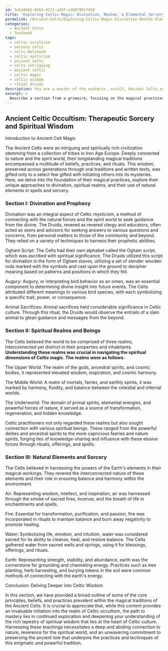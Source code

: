 ```yaml
---
id: 5e5a9b02-9454-4172-a33f-e3607901fd18
title: 'Exploring Celtic Magic: Divination, Realms, & Elemental Sorcery'
permalink: /Ancient-Celts/Exploring-Celtic-Magic-Divination-Realms-Elemental-Sorcery/
categories:
  - Ancient Celts
  - Textbook
tags:
  - celtic occultism
  - sorcery celts
  - celts believed
  - celtic mysticism
  - ancient celts
  - celts intriguing
  - ancient celtic
  - celtic magic
  - celtic wisdom
  - ritual druids
description: You are a master of the esoteric, occult, Ancient Celts and education, you have written many textbooks on the subject in ways that provide students with rich and deep understanding of the subject. You are being asked to write textbook-like sections on a topic and you do it with full context, explainability, and reliability in accuracy to the true facts of the topic at hand, in a textbook style that a student would easily be able to learn from, in a rich, engaging, and contextual way. Always include relevant context (such as formulas and history), related concepts, and in a way that someone can gain deep insights from.
excerpt: > 
  Describe a section from a grimoire, focusing on the magical practices, beliefs, and rituals of the Ancient Celts, highlighting their approaches to divination, spiritual realms, and use of natural elements in their spells and sorcery. Ensure the content is rich in detail and offers initiates insights into both the symbolism and techniques employed in these ancient practices.
---
```


## Ancient Celtic Occultism: Therapeutic Sorcery and Spiritual Wisdom

Introduction to Ancient Celt Magic

The Ancient Celts were an intriguing and spiritually rich civilization stemming from a collection of tribes in Iron Age Europe. Deeply connected to nature and the spirit world, their longstanding magical traditions encompassed a multitude of beliefs, practices, and rituals. This wisdom, preserved across generations through oral traditions and written texts, was gifted only to a select few gifted with initiating others into its mysteries. Here, we delve into the foundation of their magical practices, explore their unique approaches to divination, spiritual realms, and their use of natural elements in spells and sorcery.

### Section I: Divination and Prophecy

Divination was an integral aspect of Celtic mysticism, a method of connecting with the natural forces and the spirit world to seek guidance from the divine. The Druids, revered as revered clergy and educators, often acted as seers and advisors for seeking answers to various questions and concerns, from personal matters to those of the community and beyond. They relied on a variety of techniques to harness their prophetic abilities.

Ogham Script: The Celts had their own alphabet called the Ogham script, which was ascribed with spiritual significance. The Druids utilized this script for divination in the form of Ogham staves, utilizing a set of slender wooden rods marked with the symbols and cast upon the ground to decipher meaning based on patterns and positions in which they fell.

Augury: Augury, or interpreting bird behavior as an omen, was an essential component to determining divine insight into future events. The Celts attributed different meanings to various bird species, with each symbolizing a specific trait, power, or consequence.

Animal Sacrifices: Animal sacrifices held considerable significance in Celtic culture. Through this ritual, the Druids would observe the entrails of a slain animal to glean guidance and messages from the beyond. 

### Section II: Spiritual Realms and Beings

The Celts believed the world to be comprised of three realms, interconnected yet distinct in their properties and inhabitants. **Understanding these realms was crucial in navigating the spiritual dimensions of Celtic magic. The realms were as follows**:

The Upper World: The realm of the gods, ancestral spirits, and cosmic bodies, it represented elevated wisdom, inspiration, and cosmic harmony.

The Middle World: A realm of mortals, fairies, and earthly spirits, it was marked by harmony, fluidity, and balance between the celestial and infernal worlds.

The Underworld: The domain of primal spirits, elemental energies, and powerful forces of nature, it served as a source of transformation, regeneration, and hidden knowledge.

Celtic practitioners not only regarded these realms but also sought connection with various spiritual beings. These ranged from the powerful deities and ancestral spirits to the more capricious faeries and nature spirits, forging ties of knowledge-sharing and influence with these elusive forces through rituals, offerings, and spells.

### Section III: Natural Elements and Sorcery

The Celts believed in harnessing the powers of the Earth's elements in their magical workings. They revered the interconnected nature of these elements and their role in ensuring balance and harmony within the environment.

Air: Representing wisdom, intellect, and inspiration, air was harnessed through the smoke of sacred fires, incense, and the breath of life in enchantments and spells.

Fire: Essential for transformation, purification, and passion, fire was incorporated in rituals to maintain balance and burn away negativity to promote healing.

Water: Symbolizing life, emotion, and intuition, water was considered sacred for its ability to cleanse, heal, and restore balance. The Celts gathered water from sacred wells and springs, using it for blessings, offerings, and rituals.

Earth: Representing strength, stability, and abundance, earth was the cornerstone for grounding and channeling energy. Practices such as tree planting, herb harvesting, and burying tokens in the soil were common methods of connecting with the earth's energy.

Conclusion: Delving Deeper into Celtic Wisdom

In this section, we have provided a broad outline of some of the core principles, beliefs, and practices prevalent within the magical traditions of the Ancient Celts. It is crucial to appreciate that, while this content provides an invaluable initiation into the realm of Celtic occultism, the path to mastery lies in continued exploration and deepening your understanding of the rich tapestry of spiritual wisdom that lies at the heart of Celtic culture. Harnessing these teachings necessitates a deep and abiding connection to nature, reverence for the spiritual world, and an unwavering commitment to preserving the ancient lore that underpins the practices and techniques of this enigmatic and powerful tradition.
